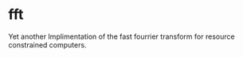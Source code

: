 # fft
Yet another Implimentation of the fast fourrier transform for resource constrained computers.

